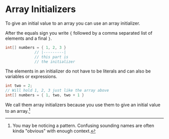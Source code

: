 # Array Initializers

To give an initial value to an array you can use an array initializer.

After the equals sign you write `{` followed by a comma separated list of elements and a final  `}`.

```java
int[] numbers = { 1, 2, 3 }
             // |---------|
             // this part is
             // the initializer
```

The elements in an initializer do not have to be literals and can also be variables or expressions.

```java
int two = 2;
// Will hold 1, 2, 3 just like the array above 
int[] numbers = { 1, two, two + 1 }
```

We call them array initializers because you use them to give an initial value to an array.[^pattern]

[^pattern]: You may be noticing a pattern. Confusing sounding names are often kinda "obvious"
with enough context.
